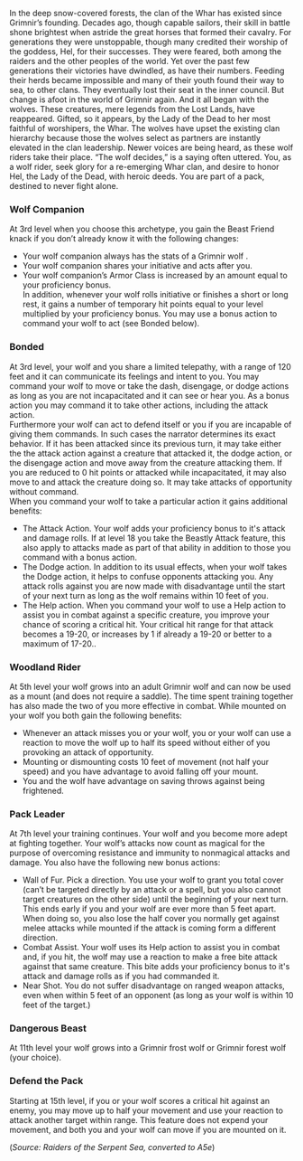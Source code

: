 In the deep snow-covered forests, the clan of the Whar has existed since Grimnir’s founding. Decades ago, though capable sailors, their skill in battle shone brightest when astride the great horses that formed their cavalry. For generations they were unstoppable, though many credited their worship of the goddess, Hel, for their successes. They were feared, both among the raiders and the other peoples of the world. Yet over the past few generations their victories have dwindled, as have their numbers. Feeding their herds became impossible and many of their youth found their way to sea, to other clans. They eventually lost their seat in the inner council. But change is afoot in the world of Grimnir again. And it all began with the wolves. These creatures, mere legends from the Lost Lands, have reappeared. Gifted, so it appears, by the Lady of the Dead to her most faithful of worshipers, the Whar. The wolves have upset the existing clan hierarchy because those the wolves select as partners are instantly elevated in the clan leadership. Newer voices are being heard, as these wolf riders take their place. “The wolf decides,” is a saying often uttered. You, as a wolf rider, seek glory for a re-emerging Whar clan, and desire to honor Hel, the Lady of the Dead, with heroic deeds. You are part of a pack, destined to never fight alone.

### Wolf Companion
At 3rd level when you choose this archetype, you gain the Beast Friend knack if you don’t already know it with the following changes: 
- Your wolf companion always has the stats of a Grimnir wolf .
- Your wolf companion shares your initiative and acts after you.
- Your wolf companion’s Armor Class is increased by an amount equal to your proficiency bonus.<br>
In addition, whenever your wolf rolls initiative or finishes a short or long rest, it gains a number of temporary hit points equal to your level multiplied by your proficiency bonus. You may use a bonus action to command your wolf to act (see Bonded below).

### Bonded
At 3rd level, your wolf and you share a limited telepathy, with a range of 120 feet and it can communicate its feelings and intent to you. You may command your wolf to move or take the dash, disengage, or dodge actions as long as you are not incapacitated and it can see or hear you.  As a bonus action you may command it to take other actions, including the attack action.<br>
Furthermore your wolf can act to defend itself or you if you are incapable of giving them commands. In such cases the narrator determines its exact behavior. If it has been attacked since its previous turn, it may take either the the attack action against a creature that attacked it, the dodge action, or the disengage action and move away from the creature attacking them. If you are reduced to 0 hit points or attacked while incapacitated, it may also move to and attack the creature doing so. It may take attacks of opportunity without command.<br>
When you command your wolf to take a particular action it gains additional benefits:
- The Attack Action. Your wolf adds your proficiency bonus to it's attack and damage rolls.  If at level 18 you take the Beastly Attack feature, this also apply to attacks made as part of that ability in addition to those you command with a bonus action.
- The Dodge action. In addition to its usual effects, when your wolf takes the Dodge action, it helps to confuse opponents attacking you. Any attack rolls against you are now made with disadvantage until the start of your next turn as long as the wolf remains within 10 feet of you. 
- The Help action. When you command your wolf to use a Help action to assist you in combat against a specific creature, you improve your chance of scoring a critical hit. Your critical hit range for that attack becomes a 19-20, or increases by 1 if already a 19-20 or better to a maximum of 17-20..

### Woodland Rider
At 5th level your wolf grows into an adult Grimnir wolf and can now be used as a mount (and does not require a saddle). The time spent training together has also made the two of you more effective in combat. While mounted on your wolf you both gain the following benefits:
- Whenever an attack misses you or your wolf, you or your wolf can use a reaction to move the wolf up to half its speed without either of you provoking an attack of opportunity.
- Mounting or dismounting costs 10 feet of movement (not half your speed) and you have advantage to avoid falling off your mount.
- You and the wolf have advantage on saving throws against being frightened.

### Pack Leader
At 7th level your training continues. Your wolf and you become more adept at fighting together. Your wolf’s attacks now count as magical for the purpose of overcoming resistance and immunity to nonmagical attacks and damage.
You also have the following new bonus actions:
- Wall of Fur. Pick a direction. You use your wolf to grant you total cover (can’t be targeted directly by an attack or a spell, but you also cannot target creatures on the other side) until the beginning of your next turn. This ends early if you and your wolf are ever more than 5 feet apart.  When doing so, you also lose the half cover you normally get against melee attacks while mounted if the attack is coming form a different direction.
- Combat Assist. Your wolf uses its Help action to assist you in combat and, if you hit, the wolf may use a reaction to make a free bite attack against that same creature.  This bite adds your proficiency bonus to it's attack and damage rolls as if you had commanded it.
- Near Shot. You do not suffer disadvantage on ranged weapon attacks, even when within 5 feet of an opponent (as long as your wolf is within 10 feet of the target.)

### Dangerous Beast
At 11th level your wolf grows into a Grimnir frost wolf or Grimnir forest wolf (your choice).

### Defend the Pack
Starting at 15th level, if you or your wolf scores a critical hit against an enemy, you may move up to half your movement and use your reaction to attack another target within range. This feature does not expend your movement, and both you and your wolf can move if you are mounted on it.

(*Source: Raiders of the Serpent Sea, converted to A5e*)